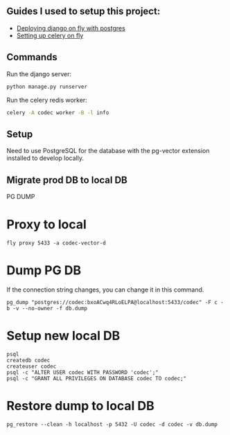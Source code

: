 ## Guides I used to setup this project:

- [Deploying django on fly with postgres](https://fly.io/django-beats/deploying-django-to-production/)
- [Setting up celery on fly](https://fly.io/django-beats/celery-async-tasks-on-fly-machines/)

## Commands

Run the django server:

```bash
python manage.py runserver
```

Run the celery redis worker:

```bash
celery -A codec worker -B -l info
```

## Setup

Need to use PostgreSQL for the database with the pg-vector extension installed to develop locally.

## Migrate prod DB to local DB

PG DUMP

# Proxy to local

```
fly proxy 5433 -a codec-vector-d
```

# Dump PG DB

If the connection string changes, you can change it in this command.

```
pg_dump "postgres://codec:bxoACwq4RLoELPA@localhost:5433/codec" -F c -b -v --no-owner -f db.dump
```

# Setup new local DB

```
psql
createdb codec
createuser codec
psql -c "ALTER USER codec WITH PASSWORD 'codec';"
psql -c "GRANT ALL PRIVILEGES ON DATABASE codec TO codec;"
```

# Restore dump to local DB

```
pg_restore --clean -h localhost -p 5432 -U codec -d codec -v db.dump
```

